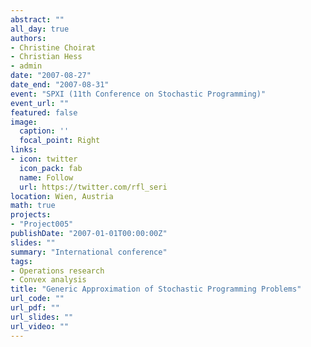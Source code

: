 ```yaml
---
abstract: ""
all_day: true
authors:
- Christine Choirat
- Christian Hess
- admin
date: "2007-08-27"
date_end: "2007-08-31"
event: "SPXI (11th Conference on Stochastic Programming)"
event_url: ""
featured: false
image:
  caption: ''
  focal_point: Right
links:
- icon: twitter
  icon_pack: fab
  name: Follow
  url: https://twitter.com/rfl_seri
location: Wien, Austria
math: true
projects:
- "Project005"
publishDate: "2007-01-01T00:00:00Z"
slides: ""
summary: "International conference"
tags:
- Operations research
- Convex analysis
title: "Generic Approximation of Stochastic Programming Problems"
url_code: ""
url_pdf: ""
url_slides: ""
url_video: ""
---
```

